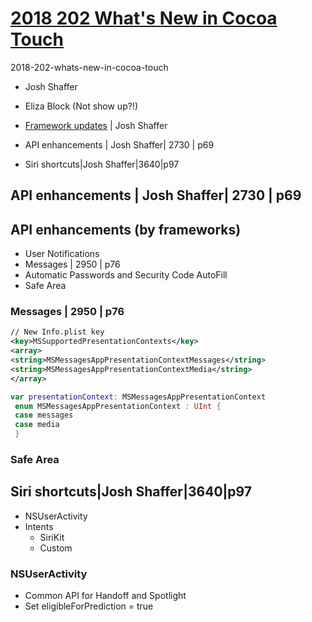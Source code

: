 
# [2018 202 What's New in Cocoa Touch](https://developer.apple.com/videos/play/wwdc2018/202)


2018-202-whats-new-in-cocoa-touch


- Josh Shaffer
- Eliza Block (Not show up?!)

- [Framework updates](1-framework-updates.md) | Josh Shaffer 
- API enhancements | Josh Shaffer| 2730 | p69
- Siri shortcuts|Josh Shaffer|3640|p97



## API enhancements | Josh Shaffer| 2730 | p69

## API enhancements (by frameworks)

- User Notifications 
- Messages | 2950 | p76
- Automatic Passwords and Security Code AutoFill
- Safe Area


### Messages | 2950 | p76

```xml
// New Info.plist key
<key>MSSupportedPresentationContexts</key>
<array>
<string>MSMessagesAppPresentationContextMessages</string>
<string>MSMessagesAppPresentationContextMedia</string>
</array>
```

```swift
var presentationContext: MSMessagesAppPresentationContext
 enum MSMessagesAppPresentationContext : UInt {
 case messages
 case media
 }
```



### Safe Area






## Siri shortcuts|Josh Shaffer|3640|p97

- NSUserActivity 
- Intents
  - SiriKit
  - Custom


### NSUserActivity

- Common API for Handoff and Spotlight
- Set eligibleForPrediction = true



